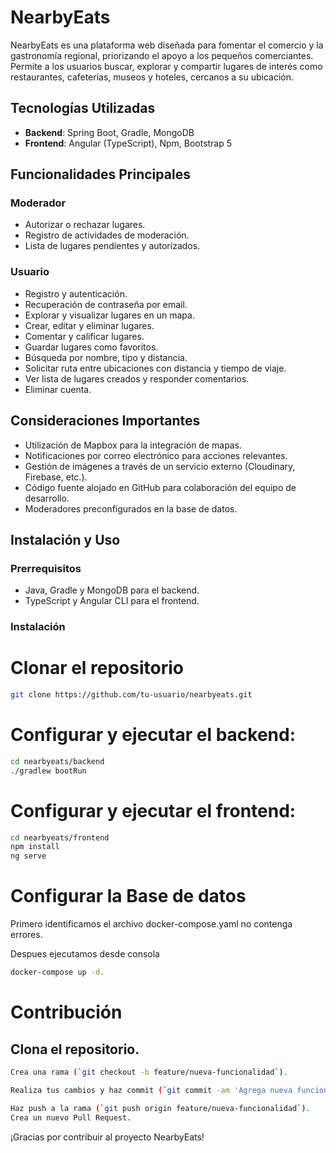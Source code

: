 # NearbyEats

NearbyEats es una plataforma web diseñada para fomentar el comercio y la gastronomía regional, priorizando el apoyo a los pequeños comerciantes. Permite a los usuarios buscar, explorar y compartir lugares de interés como restaurantes, cafeterías, museos y hoteles, cercanos a su ubicación.

## Tecnologías Utilizadas

- **Backend**: Spring Boot, Gradle, MongoDB
- **Frontend**: Angular (TypeScript), Npm, Bootstrap 5

## Funcionalidades Principales

### Moderador

- Autorizar o rechazar lugares.
- Registro de actividades de moderación.
- Lista de lugares pendientes y autorizados.

### Usuario

- Registro y autenticación.
- Recuperación de contraseña por email.
- Explorar y visualizar lugares en un mapa.
- Crear, editar y eliminar lugares.
- Comentar y calificar lugares.
- Guardar lugares como favoritos.
- Búsqueda por nombre, tipo y distancia.
- Solicitar ruta entre ubicaciones con distancia y tiempo de viaje.
- Ver lista de lugares creados y responder comentarios.
- Eliminar cuenta.

## Consideraciones Importantes

- Utilización de Mapbox para la integración de mapas.
- Notificaciones por correo electrónico para acciones relevantes.
- Gestión de imágenes a través de un servicio externo (Cloudinary, Firebase, etc.).
- Código fuente alojado en GitHub para colaboración del equipo de desarrollo.
- Moderadores preconfigurados en la base de datos.

## Instalación y Uso

### Prerrequisitos

- Java, Gradle y MongoDB para el backend.
- TypeScript y Angular CLI para el frontend.

### Instalación

# Clonar el repositorio
```bash
git clone https://github.com/tu-usuario/nearbyeats.git
```

# Configurar y ejecutar el backend:

```bash
cd nearbyeats/backend
./gradlew bootRun
```

# Configurar y ejecutar el frontend:
```bash
cd nearbyeats/frontend
npm install
ng serve
```

# Configurar la Base de datos
Primero identificamos el archivo docker-compose.yaml no contenga errores.

Despues ejecutamos desde consola
```bash
docker-compose up -d.
```

# Contribución

## Clona el repositorio.

```bash
Crea una rama (`git checkout -b feature/nueva-funcionalidad`).
```

```bash
Realiza tus cambios y haz commit (`git commit -am 'Agrega nueva funcionalidad'`).
```

```bash
Haz push a la rama (`git push origin feature/nueva-funcionalidad`).
Crea un nuevo Pull Request.
```
¡Gracias por contribuir al proyecto NearbyEats!
